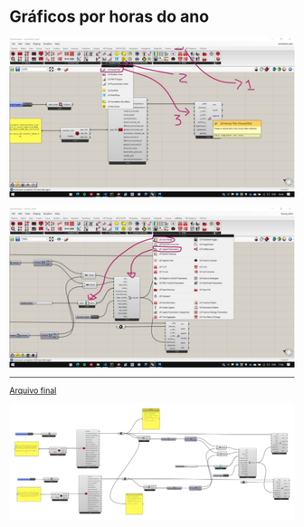 # Gráficos por horas do ano

![hoy](./hoy_01.jpg)

![leg_par](./lg_par_color_range.jpg)

-------------------

[Arquivo final](./hourly_chart.gh)

![alg](./alg_hoy_chart.png)

